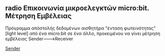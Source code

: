 ## radio Επικοινωνία μικροελεγκτών micro:bit. Μέτρηση Εμβέλειας

Πρόγραμμα απόστολής δεδομένων αισθητήρα "ένταση φωτεινότητας" [light level] από ένα micro:bit σε ένα άλλο, προκειμένου να γίνει μέτρηση εμβέλειας Sender--->Receiver

[Sender](https://makecode.microbit.org/_JLX3AwTbxdhs/)
